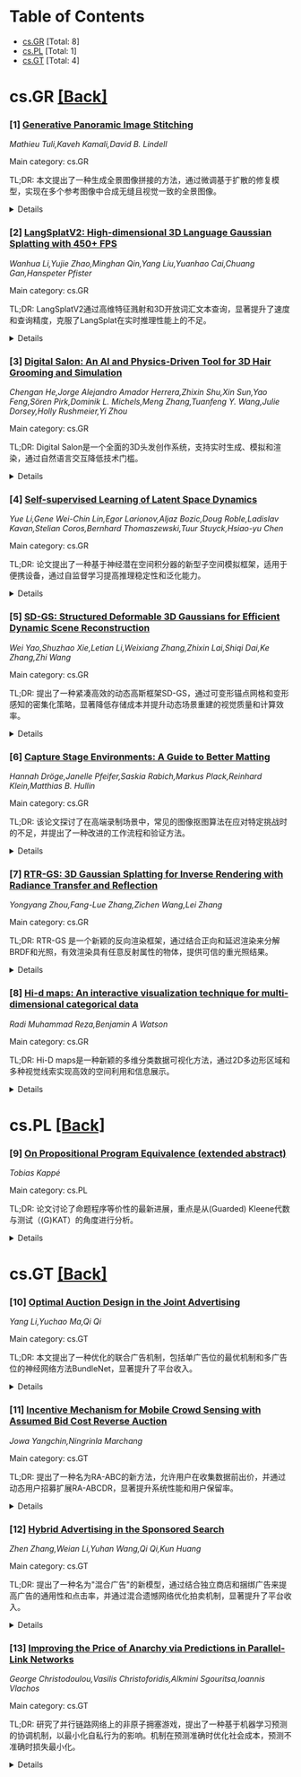 <div id=toc></div>

# Table of Contents

- [cs.GR](#cs.GR) [Total: 8]
- [cs.PL](#cs.PL) [Total: 1]
- [cs.GT](#cs.GT) [Total: 4]


<div id='cs.GR'></div>

# cs.GR [[Back]](#toc)

### [1] [Generative Panoramic Image Stitching](https://arxiv.org/abs/2507.07133)
*Mathieu Tuli,Kaveh Kamali,David B. Lindell*

Main category: cs.GR

TL;DR: 本文提出了一种生成全景图像拼接的方法，通过微调基于扩散的修复模型，实现在多个参考图像中合成无缝且视觉一致的全景图像。


<details>
  <summary>Details</summary>
Motivation: 传统图像拼接方法在处理视差效应、光照变化和相机设置差异时容易产生伪影，而现有生成模型在大范围全景内容合成上表现不佳。

Method: 提出一种方法，通过微调基于扩散的修复模型，以保留场景内容和布局，并基于单个参考图像生成完整的全景。

Result: 在捕获的数据集上评估，该方法在图像质量和场景一致性方面显著优于基线模型。

Conclusion: 该方法能够生成无缝且视觉一致的全景图像，有效解决了传统方法和现有生成模型的局限性。

Abstract: We introduce the task of generative panoramic image stitching, which aims to
synthesize seamless panoramas that are faithful to the content of multiple
reference images containing parallax effects and strong variations in lighting,
camera capture settings, or style. In this challenging setting, traditional
image stitching pipelines fail, producing outputs with ghosting and other
artifacts. While recent generative models are capable of outpainting content
consistent with multiple reference images, they fail when tasked with
synthesizing large, coherent regions of a panorama. To address these
limitations, we propose a method that fine-tunes a diffusion-based inpainting
model to preserve a scene's content and layout based on multiple reference
images. Once fine-tuned, the model outpaints a full panorama from a single
reference image, producing a seamless and visually coherent result that
faithfully integrates content from all reference images. Our approach
significantly outperforms baselines for this task in terms of image quality and
the consistency of image structure and scene layout when evaluated on captured
datasets.

</details>


### [2] [LangSplatV2: High-dimensional 3D Language Gaussian Splatting with 450+ FPS](https://arxiv.org/abs/2507.07136)
*Wanhua Li,Yujie Zhao,Minghan Qin,Yang Liu,Yuanhao Cai,Chuang Gan,Hanspeter Pfister*

Main category: cs.GR

TL;DR: LangSplatV2通过高维特征溅射和3D开放词汇文本查询，显著提升了速度和查询精度，克服了LangSplat在实时推理性能上的不足。


<details>
  <summary>Details</summary>
Motivation: LangSplat在3D语言场中表现出色，但实时推理性能不足（8.2 FPS），限制了其广泛应用，因此开发了LangSplatV2以解决这一问题。

Method: LangSplatV2将每个高斯视为全局字典中的稀疏代码，学习3D稀疏系数场，消除了重型解码器的需求，并通过CUDA优化实现了高效稀疏系数溅射。

Result: LangSplatV2在476.2 FPS和384.6 FPS下运行，分别比LangSplat快42倍和47倍，同时提高了查询精度。

Conclusion: LangSplatV2不仅显著提升了速度和精度，还通过高效的方法解决了实时推理的瓶颈，为3D语言场的应用提供了强大支持。

Abstract: In this paper, we introduce LangSplatV2, which achieves high-dimensional
feature splatting at 476.2 FPS and 3D open-vocabulary text querying at 384.6
FPS for high-resolution images, providing a 42 $\times$ speedup and a 47
$\times$ boost over LangSplat respectively, along with improved query accuracy.
LangSplat employs Gaussian Splatting to embed 2D CLIP language features into
3D, significantly enhancing speed and learning a precise 3D language field with
SAM semantics. Such advancements in 3D language fields are crucial for
applications that require language interaction within complex scenes. However,
LangSplat does not yet achieve real-time inference performance (8.2 FPS), even
with advanced A100 GPUs, severely limiting its broader application. In this
paper, we first conduct a detailed time analysis of LangSplat, identifying the
heavyweight decoder as the primary speed bottleneck. Our solution, LangSplatV2
assumes that each Gaussian acts as a sparse code within a global dictionary,
leading to the learning of a 3D sparse coefficient field that entirely
eliminates the need for a heavyweight decoder. By leveraging this sparsity, we
further propose an efficient sparse coefficient splatting method with CUDA
optimization, rendering high-dimensional feature maps at high quality while
incurring only the time cost of splatting an ultra-low-dimensional feature. Our
experimental results demonstrate that LangSplatV2 not only achieves better or
competitive query accuracy but is also significantly faster. Codes and demos
are available at our project page: https://langsplat-v2.github.io.

</details>


### [3] [Digital Salon: An AI and Physics-Driven Tool for 3D Hair Grooming and Simulation](https://arxiv.org/abs/2507.07387)
*Chengan He,Jorge Alejandro Amador Herrera,Zhixin Shu,Xin Sun,Yao Feng,Sören Pirk,Dominik L. Michels,Meng Zhang,Tuanfeng Y. Wang,Julie Dorsey,Holly Rushmeier,Yi Zhou*

Main category: cs.GR

TL;DR: Digital Salon是一个全面的3D头发创作系统，支持实时生成、模拟和渲染，通过自然语言交互降低技术门槛。


<details>
  <summary>Details</summary>
Motivation: 现有的3D头发建模方法通常专注于孤立部分，涉及繁重的计算或网络训练，Digital Salon旨在提供一种整体且交互式的解决方案，降低技术难度。

Method: 系统通过四个关键阶段实现：文本引导的头发检索、实时头发模拟、交互式头发细化及头发条件的图像生成。

Result: 用户研究表明，该系统在快速原型设计方面优于传统的工作流程，并展示了在真实沙龙环境中部署的潜力。

Conclusion: Digital Salon为各种技能水平的用户提供了直观、多功能的3D头发建模解决方案，极大地简化了创意流程。

Abstract: We introduce Digital Salon, a comprehensive hair authoring system that
supports real-time 3D hair generation, simulation, and rendering. Unlike
existing methods that focus on isolated parts of 3D hair modeling and involve a
heavy computation process or network training, Digital Salon offers a holistic
and interactive system that lowers the technical barriers of 3D hair modeling
through natural language-based interaction. The system guides users through
four key stages: text-guided hair retrieval, real-time hair simulation,
interactive hair refinement, and hair-conditioned image generation. This
cohesive workflow makes advanced hair design accessible to users of varying
skill levels and dramatically streamlines the creative process in digital media
with an intuitive, versatile, and efficient solution for hair modeling. User
studies show that our system can outperform traditional hair modeling workflows
for rapid prototyping. Furthermore, we provide insights into the benefits of
our system with future potential of deploying our system in real salon
environments. More details can be found on our project page:
https://digital-salon.github.io/.

</details>


### [4] [Self-supervised Learning of Latent Space Dynamics](https://arxiv.org/abs/2507.07440)
*Yue Li,Gene Wei-Chin Lin,Egor Larionov,Aljaz Bozic,Doug Roble,Ladislav Kavan,Stelian Coros,Bernhard Thomaszewski,Tuur Stuyck,Hsiao-yu Chen*

Main category: cs.GR

TL;DR: 论文提出了一种基于神经潜在空间积分器的新型子空间模拟框架，适用于便携设备，通过自监督学习提高推理稳定性和泛化能力。


<details>
  <summary>Details</summary>
Motivation: 传统模拟方法计算成本高，子空间方法虽能提高性能，但仍难以满足便携设备的严格性能需求，因此需要更高效的解决方案。

Method: 引入神经潜在空间积分器的子空间模拟框架，完全在潜在空间内操作，避免了全空间计算，并通过自监督学习优化推理过程。

Result: 在涉及杆、壳和固体等复杂示例中，该方法表现出高效性和多功能性，适合便携设备部署。

Conclusion: 该方法显著提高了模拟效率，为便携设备上的动态行为建模提供了可行的解决方案，具有广泛的应用潜力。

Abstract: Modeling the dynamic behavior of deformable objects is crucial for creating
realistic digital worlds. While conventional simulations produce high-quality
motions, their computational costs are often prohibitive. Subspace simulation
techniques address this challenge by restricting deformations to a
lower-dimensional space, improving performance while maintaining visually
compelling results. However, even subspace methods struggle to meet the
stringent performance demands of portable devices such as virtual reality
headsets and mobile platforms. To overcome this limitation, we introduce a
novel subspace simulation framework powered by a neural latent-space
integrator. Our approach leverages self-supervised learning to enhance
inference stability and generalization. By operating entirely within latent
space, our method eliminates the need for full-space computations, resulting in
a highly efficient method well-suited for deployment on portable devices. We
demonstrate the effectiveness of our approach on challenging examples involving
rods, shells, and solids, showcasing its versatility and potential for
widespread adoption.

</details>


### [5] [SD-GS: Structured Deformable 3D Gaussians for Efficient Dynamic Scene Reconstruction](https://arxiv.org/abs/2507.07465)
*Wei Yao,Shuzhao Xie,Letian Li,Weixiang Zhang,Zhixin Lai,Shiqi Dai,Ke Zhang,Zhi Wang*

Main category: cs.GR

TL;DR: 提出了一种紧凑高效的动态高斯框架SD-GS，通过可变形锚点网格和变形感知的密集化策略，显著降低存储成本并提升动态场景重建的视觉质量和计算效率。


<details>
  <summary>Details</summary>
Motivation: 现有的4D高斯框架在动态场景重建中存在存储成本与复杂运动表征能力之间的固有权衡，限制了其实际应用。

Method: SD-GS框架引入可变形锚点网格作为分层高效场景表示，并通过变形感知密集化策略动态调整锚点分布，优化复杂运动的建模能力。

Result: 实验表明，SD-GS相比现有方法平均减少60%模型大小，提升100%帧率，同时保持或提升视觉质量。

Conclusion: SD-GS通过创新设计显著提升了动态场景重建的效率和效果，解决了现有方法的局限。

Abstract: Current 4D Gaussian frameworks for dynamic scene reconstruction deliver
impressive visual fidelity and rendering speed, however, the inherent trade-off
between storage costs and the ability to characterize complex physical motions
significantly limits the practical application of these methods. To tackle
these problems, we propose SD-GS, a compact and efficient dynamic Gaussian
splatting framework for complex dynamic scene reconstruction, featuring two key
contributions. First, we introduce a deformable anchor grid, a hierarchical and
memory-efficient scene representation where each anchor point derives multiple
3D Gaussians in its local spatiotemporal region and serves as the geometric
backbone of the 3D scene. Second, to enhance modeling capability for complex
motions, we present a deformation-aware densification strategy that adaptively
grows anchors in under-reconstructed high-dynamic regions while reducing
redundancy in static areas, achieving superior visual quality with fewer
anchors. Experimental results demonstrate that, compared to state-of-the-art
methods, SD-GS achieves an average of 60\% reduction in model size and an
average of 100\% improvement in FPS, significantly enhancing computational
efficiency while maintaining or even surpassing visual quality.

</details>


### [6] [Capture Stage Environments: A Guide to Better Matting](https://arxiv.org/abs/2507.07623)
*Hannah Dröge,Janelle Pfeifer,Saskia Rabich,Markus Plack,Reinhard Klein,Matthias B. Hullin*

Main category: cs.GR

TL;DR: 该论文探讨了在高端录制场景中，常见的图像抠图算法在应对特定挑战时的不足，并提出了一种改进的工作流程和验证方法。


<details>
  <summary>Details</summary>
Motivation: 由于现有图像抠图算法在高录制场景中的表现不佳，论文旨在分享这些挑战并提供一个改进的工作流程指南。

Method: 论文提出了一种高效的管道，可以无需大量标注即可适应定制化设置，并提供了一个基于扩散模型的验证方法。

Result: 展示了一种无需大量标注即可适应复杂录制场景的方法，并通过验证方法证明了其优势。

Conclusion: 论文为实践者提供了一个改进的图像抠图工作流程，并验证了其在复杂录制场景中的有效性。

Abstract: Capture stages are high-end sources of state-of-the-art recordings for
downstream applications in movies, games, and other media. One crucial step in
almost all pipelines is the matting of images to isolate the captured
performances from the background. While common matting algorithms deliver
remarkable performance in other applications like teleconferencing and mobile
entertainment, we found that they struggle significantly with the peculiarities
of capture stage content. The goal of our work is to share insights into those
challenges as a curated list of those characteristics along with a constructive
discussion for proactive intervention and present a guideline to practitioners
for an improved workflow to mitigate unresolved challenges. To this end, we
also demonstrate an efficient pipeline to adapt state-of-the-art approaches to
such custom setups without the need of extensive annotations, both offline and
real-time. For an objective evaluation, we propose a validation methodology
based on a leading diffusion model that highlights the benefits of our
approach.

</details>


### [7] [RTR-GS: 3D Gaussian Splatting for Inverse Rendering with Radiance Transfer and Reflection](https://arxiv.org/abs/2507.07733)
*Yongyang Zhou,Fang-Lue Zhang,Zichen Wang,Lei Zhang*

Main category: cs.GR

TL;DR: RTR-GS 是一个新颖的反向渲染框架，通过结合正向和延迟渲染来分解BRDF和光照，有效渲染具有任意反射属性的物体，提供可信的重光照结果。


<details>
  <summary>Details</summary>
Motivation: 尽管3D高斯溅射（3DGS）在新视角合成中表现优异，但渲染反射物体仍然是一个重大挑战，尤其是在反向渲染和重光照方面。

Method: RTR-GS采用混合渲染模型，结合正向渲染和延迟渲染，有效恢复几何结构并分解BRDF和光照，同时通过额外的基于物理的延迟渲染分支进一步优化。

Result: 实验结果表明，该方法在新视角合成、法线估计、BRDF和光照分解以及重光照方面表现优异，同时保持了高效的训练和推理过程。

Conclusion: RTR-GS成功解决了反射物体的渲染问题，提供了高质量的分解和重光照结果，为相关领域的研究提供了有效的解决方案。

Abstract: 3D Gaussian Splatting (3DGS) has demonstrated impressive capabilities in
novel view synthesis. However, rendering reflective objects remains a
significant challenge, particularly in inverse rendering and relighting. We
introduce RTR-GS, a novel inverse rendering framework capable of robustly
rendering objects with arbitrary reflectance properties, decomposing BRDF and
lighting, and delivering credible relighting results. Given a collection of
multi-view images, our method effectively recovers geometric structure through
a hybrid rendering model that combines forward rendering for radiance transfer
with deferred rendering for reflections. This approach successfully separates
high-frequency and low-frequency appearances, mitigating floating artifacts
caused by spherical harmonic overfitting when handling high-frequency details.
We further refine BRDF and lighting decomposition using an additional
physically-based deferred rendering branch. Experimental results show that our
method enhances novel view synthesis, normal estimation, decomposition, and
relighting while maintaining efficient training inference process.

</details>


### [8] [Hi-d maps: An interactive visualization technique for multi-dimensional categorical data](https://arxiv.org/abs/2507.07890)
*Radi Muhammad Reza,Benjamin A Watson*

Main category: cs.GR

TL;DR: Hi-D maps是一种新颖的多维分类数据可视化方法，通过2D多边形区域和多种视觉线索实现高效的空间利用和信息展示。


<details>
  <summary>Details</summary>
Motivation: 当前缺乏能够有效且空间高效地可视化大量数据维度的技术，Hi-D maps旨在解决这一问题。

Method: 将完整数据空间映射到2D多边形区域，通过平行于用户控制顺序的边线进行分层切割，并利用多种视觉线索（如方向、厚度、颜色、可计数标记和文本）展示跨维度信息。

Result: Hi-D maps提供了交互性和分层浏览功能，便于灵活探索数据细节，同时标记动画增加了交互时的视觉吸引力。尽管在维度过多时会降低效果，但在达到感知极限前可能增加清晰度。

Conclusion: Hi-D maps为多维分类数据提供了一种有效的可视化方法，具有交互性和分层浏览的扩展能力，尤其在维度数量适中时效果显著。

Abstract: In this paper, we present Hi-D maps, a novel method for the visualization of
multi-dimensional categorical data. Our work addresses the scarcity of
techniques for visualizing a large number of data-dimensions in an effective
and space-efficient manner. We have mapped the full data-space onto a 2D
regular polygonal region. The polygon is cut hierarchically with lines parallel
to a user-controlled, ordered sequence of sides, each representing a dimension.
We have used multiple visual cues such as orientation, thickness, color,
countable glyphs, and text to depict cross-dimensional information. We have
added interactivity and hierarchical browsing to facilitate flexible
exploration of the display: small areas can be scrutinized for details. Thus,
our method is also easily extendable to visualize hierarchical information. Our
glyph animations add an engaging aesthetic during interaction. Like many
visualizations, Hi-D maps become less effective when a large number of
dimensions stresses perceptual limits, but Hi-D maps may add clarity before
those limits are reached.

</details>


<div id='cs.PL'></div>

# cs.PL [[Back]](#toc)

### [9] [On Propositional Program Equivalence (extended abstract)](https://arxiv.org/abs/2507.07480)
*Tobias Kappé*

Main category: cs.PL

TL;DR: 论文讨论了命题程序等价性的最新进展，重点是从(Guarded) Kleene代数与测试（(G)KAT）的角度进行分析。


<details>
  <summary>Details</summary>
Motivation: 动机在于解决程序等价性问题，虽然通用程序等价性是不可判定的，但通过抽象语句的语义，这一问题变得可判定且实际可行。

Method: 方法是通过(Guarded) Kleene代数与测试（(G)KAT）的理论框架来分析命题程序等价性。

Result: 结果表明命题程序等价性在抽象语义的情况下是可判定的，并且可以通过(G)KAT框架进行有效分析。

Conclusion: 结论指出命题程序等价性在抽象语义的情况下具有可行性，且(G)KAT为这一问题的研究提供了有力的理论工具。

Abstract: General program equivalence is undecidable. However, if we abstract away the
semantics of statements, then this problem becomes not just decidable, but
practically feasible. For instance, a program of the form "if $b$ then $e$ else
$f$" should be equivalent to "if not $b$ then $f$ else $e$" - no matter what
$b$, $e$ and $f$ are. This kind of equivalence is known as propositional
equivalence. In this extended abstract, we discuss recent developments in
propositional program equivalence from the perspective of (Guarded) Kleene
Algebra with Tests, or (G)KAT.

</details>


<div id='cs.GT'></div>

# cs.GT [[Back]](#toc)

### [10] [Optimal Auction Design in the Joint Advertising](https://arxiv.org/abs/2507.07418)
*Yang Li,Yuchao Ma,Qi Qi*

Main category: cs.GT

TL;DR: 本文提出了一种优化的联合广告机制，包括单广告位的最优机制和多广告位的神经网络方法BundleNet，显著提升了平台收入。


<details>
  <summary>Details</summary>
Motivation: 现有联合广告机制未能实现最优分配和收入最大化，主要因为它们关注单个广告主而忽略了广告组合结构。

Method: 在单广告位设置中提出最优机制；在多广告位设置中设计了基于神经网络的BundleNet方法。

Result: 实验表明，BundleNet生成的机制在单广告位中近似理论最优结果，在多广告位中表现优异，显著提升了收入并满足激励兼容性和个体理性。

Conclusion: BundleNet是一种高效的联合广告机制，适用于多广告位场景，为平台提供了显著的收入增长和理论保障。

Abstract: Online advertising is a vital revenue source for major internet platforms.
Recently, joint advertising, which assigns a bundle of two advertisers in an ad
slot instead of allocating a single advertiser, has emerged as an effective
method for enhancing allocation efficiency and revenue. However, existing
mechanisms for joint advertising fail to realize the optimality, as they tend
to focus on individual advertisers and overlook bundle structures. This paper
identifies an optimal mechanism for joint advertising in a single-slot setting.
For multi-slot joint advertising, we propose \textbf{BundleNet}, a novel
bundle-based neural network approach specifically designed for joint
advertising. Our extensive experiments demonstrate that the mechanisms
generated by \textbf{BundleNet} approximate the theoretical analysis results in
the single-slot setting and achieve state-of-the-art performance in the
multi-slot setting. This significantly increases platform revenue while
ensuring approximate dominant strategy incentive compatibility and individual
rationality.

</details>


### [11] [Incentive Mechanism for Mobile Crowd Sensing with Assumed Bid Cost Reverse Auction](https://arxiv.org/abs/2507.07688)
*Jowa Yangchin,Ningrinla Marchang*

Main category: cs.GT

TL;DR: 提出了一种名为RA-ABC的新方法，允许用户在收集数据前出价，并通过动态用户招募扩展RA-ABCDR，显著提升系统性能和用户保留率。


<details>
  <summary>Details</summary>
Motivation: 移动群智感知系统中，用户通过逆向竞拍框架提交数据，但传统方法可能导致资源浪费。研究旨在优化系统效用，减少资源消耗。

Method: 提出RA-ABC方法，让用户在收集数据前出价，减少任务执行浪费；进一步扩展为RA-ABCDR，支持动态用户加入竞拍。

Result: RA-ABC和RA-ABCDR优于传统方法，RA-ABCDR用户保留率提高54.6%，拍卖成本降低22.2%，系统效率和可持续性显著提升。

Conclusion: 动态用户招募显著优化系统性能，RA-ABCDR在稳定性、公平性和成本效益方面表现优异，为MCS系统提供了高效解决方案。

Abstract: Mobile Crowd Sensing (MCS) is the mechanism wherein people can contribute in
data collection process using their own mobile devices which have sensing
capabilities. Incentives are rewards that individuals get in exchange for data
they submit. Reverse Auction Bidding (RAB) is a framework that allows users to
place bids for selling the data they collected. Task providers can select users
to buy data from by looking at bids. Using the RAB framework, MCS system can be
optimized for better user utility, task provider utility and platform utility.
In this paper, we propose a novel approach called Reverse Auction with Assumed
Bid Cost (RA-ABC) which allows users to place a bid in the system before
collecting data. We opine that performing the tasks only after winning helps in
reducing resource consumption instead of performing the tasks before bidding.
User Return on Investment (ROI) is calculated with which they decide to further
participate or not by either increasing or decreasing their bids. We also
propose an extension of RA-ABC with dynamic recruitment (RA-ABCDR) in which we
allow new users to join the system at any time during bidding rounds.
Simulation results demonstrate that RA-ABC and RA-ABCDR outperform the widely
used Tullock Optimal Prize Function, with RA-ABCDR achieving up to 54.6\%
higher user retention and reducing auction cost by 22.2\%, thereby ensuring
more efficient and sustainable system performance. Extensive simulations
confirm that dynamic user recruitment significantly enhances performance across
stability, fairness, and cost-efficiency metrics.

</details>


### [12] [Hybrid Advertising in the Sponsored Search](https://arxiv.org/abs/2507.07711)
*Zhen Zhang,Weian Li,Yuhan Wang,Qi Qi,Kun Huang*

Main category: cs.GT

TL;DR: 提出了一种名为"混合广告"的新模型，通过结合独立商店和捆绑广告来提高广告的通用性和点击率，并通过混合遗憾网络优化拍卖机制，显著提升了平台收入。


<details>
  <summary>Details</summary>
Motivation: 传统广告模型和联合广告模型分别吸引不同的用户群体，导致点击率低，为了解决这一限制并提高通用性，提出了混合广告模型。

Method: 提出混合广告模型，每个广告位可以分配给独立商店或捆绑广告，并设计混合遗憾网络（HRegNet）来优化拍卖机制。

Result: 在合成和真实数据上的大量实验表明，HRegNet生成的机制显著提高了平台收入，优于现有基准方法。

Conclusion: 混合广告模型及其优化机制HRegNet在提升广告效果和平台收入方面表现出色，为广告模型设计提供了新思路。

Abstract: Online advertisements are a primary revenue source for e-commerce platforms.
Traditional advertising models are store-centric, selecting winning stores
through auction mechanisms. Recently, a new approach known as joint advertising
has emerged, which presents sponsored bundles combining one store and one brand
in ad slots. Unlike traditional models, joint advertising allows platforms to
collect payments from both brands and stores. However, each of these two
advertising models appeals to distinct user groups, leading to low
click-through rates when users encounter an undesirable advertising model. To
address this limitation and enhance generality, we propose a novel advertising
model called ''Hybrid Advertising''. In this model, each ad slot can be
allocated to either an independent store or a bundle. To find the optimal
auction mechanisms in hybrid advertising, while ensuring nearly dominant
strategy incentive compatibility and individual rationality, we introduce the
Hybrid Regret Network (HRegNet), a neural network architecture designed for
this purpose. Extensive experiments on both synthetic and real-world data
demonstrate that the mechanisms generated by HRegNet significantly improve
platform revenue compared to established baseline methods.

</details>


### [13] [Improving the Price of Anarchy via Predictions in Parallel-Link Networks](https://arxiv.org/abs/2507.07915)
*George Christodoulou,Vasilis Christoforidis,Alkmini Sgouritsa,Ioannis Vlachos*

Main category: cs.GT

TL;DR: 研究了并行链路网络上的非原子拥塞游戏，提出了一种基于机器学习预测的协调机制，以最小化自私行为的影响。机制在预测准确时优化社会成本，预测不准确时损失最小化。


<details>
  <summary>Details</summary>
Motivation: 研究动机在于探索如何利用机器学习预测来设计协调机制，以减少自私行为对并行链路网络拥塞游戏的影响。

Method: 通过增强协调机制，引入简单的输入速率建议，分析其对单调成本函数的统一影响，并提出一种具有误差容忍性的机制。

Result: 结果显示，机制在预测准确时能优化社会成本，预测不准确时损失有限。扩展机制可在预测误差范围内平滑降低性能，同时保持稳健性。

Conclusion: 通过研究，证明了建议机制在一致性和稳健性方面的优势，并为单调成本函数提供了完整的特征描述，表明其在预测误差范围内的最优表现。

Abstract: We study non-atomic congestion games on parallel-link networks with affine
cost functions. We investigate the power of machine-learned predictions in the
design of coordination mechanisms aimed at minimizing the impact of
selfishness. Our main results demonstrate that enhancing coordination
mechanisms with a simple advice on the input rate can optimize the social cost
whenever the advice is accurate (consistency), while only incurring minimal
losses even when the predictions are arbitrarily inaccurate (bounded
robustness). Moreover, we provide a full characterization of the consistent
mechanisms that holds for all monotone cost functions, and show that our
suggested mechanism is optimal with respect to the robustness. We further
explore the notion of smoothness within this context: we extend our mechanism
to achieve error-tolerance, i.e. we provide an approximation guarantee that
degrades smoothly as a function of the prediction error, up to a predetermined
threshold, while achieving a bounded robustness.

</details>
